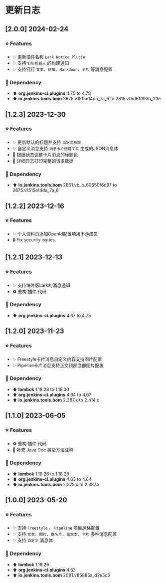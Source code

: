 # 更新日志

## [2.0.0] 2024-02-24

### ⭐ Features

- 💥 更新插件名称 `Lark Notice Plugin`
- ✨ 支持 `钉钉机器人` 的构建通知
- ✨ 支持钉钉 `文本`、`链接`、`Markdown`、`卡片` 等消息配置

### 🔨 Dependency

- ⬆️ **org.jenkins-ci.plugins**  4.75 to 4.78
- ⬆️ **io.jenkins.tools.bom**  2675.v1515e14da_7a_6 to 2815.vf5d6f093b_23e

## [1.2.3] 2023-12-30

### ⭐ Features

- ✨ 更新默认的标题并支持 `自定义标题`
- ✨ 自定义消息支持 `消息卡片搭建工具` 生成的JSON消息体
- 🎨 根据状态调整卡片消息的标题色
- 🎨 详细日志打印完整的请求数据

### 🔨 Dependency

- ⬆️ **io.jenkins.tools.bom**  2661.vb_b_60650f6d97 to 2675.v1515e14da_7a_6

## [1.2.2] 2023-12-16

### ⭐ Features

- ✨ 个人资料页添加OpenId配置项用于@成员
- 🔒 Fix security issues.

## [1.2.1] 2023-12-13

### ⭐ Features

- ✨ 支持海外版Lark的消息通知
- ♻️ 重构 插件 代码

### 🔨 Dependency

- ⬆️ **org.jenkins-ci.plugins**  4.67 to 4.75

## [1.2.0] 2023-11-23

### ⭐ Features

- ✨️ Freestyle卡片消息自定义内容支持图片配置
- ✨ Pipeline卡片消息支持正文顶部底部图片配置

### 🔨 Dependency

- ⬆️ **lombok** 1.18.28 to 1.18.30
- ⬆️ **org.jenkins-ci.plugins**  4.64 to 4.67
- ⬆️ **io.jenkins.tools.bom**  2.387.x to 2.414.x

## [1.1.0] 2023-06-05

### ⭐ Features

- ♻️ 重构 插件 代码
- 📝 补充 Java Doc 类及方法注释

### 🔨 Dependency

- ⬆️ **lombok** 1.18.26 to 1.18.28
- ⬆️ **org.jenkins-ci.plugins**  4.63 to 4.64
- ⬆️ **io.jenkins.tools.bom**  2.375.x to 2.387.x

## [1.0.0] 2023-05-20

### ⭐ Features

- ✨ 支持 `Freestyle` 、 `Pipeline` 项目风格配置
- ✨ 支持 `文本`、`图片`、`群名片`、`富文本`、`卡片` 多种消息配置
- ✨ 支持 `自定义` 消息体

### 🔨 Dependency

- ⬆️ **lombok** 1.18.26
- ⬆️ **org.jenkins-ci.plugins**  4.63
- ⬆️ **io.jenkins.tools.bom**  2081.v85885a_d2e5c5